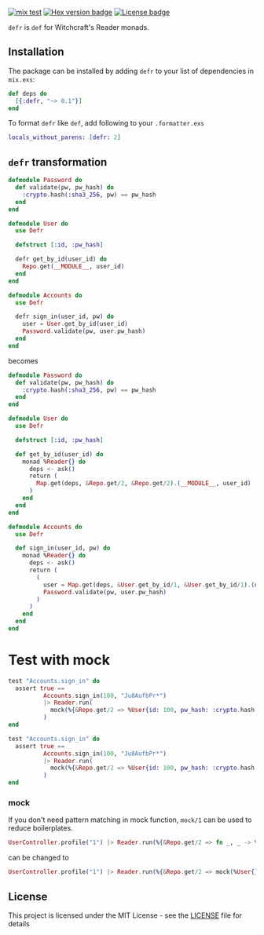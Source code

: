 [![mix test](https://github.com/trevorite/defr/workflows/mix%20test/badge.svg)](https://github.com/trevorite/defr/actions)
[![Hex version badge](https://img.shields.io/hexpm/v/defr.svg)](https://hex.pm/packages/defr)
[![License badge](https://img.shields.io/hexpm/l/defr.svg)](https://github.com/trevorite/defr/blob/master/LICENSE.md)

`defr` is `def` for Witchcraft's Reader monads.

## Installation

The package can be installed by adding `defr` to your list of dependencies
in `mix.exs`:

```elixir
def deps do
  [{:defr, "~> 0.1"}]
end
```

To format `defr` like `def`, add following to your `.formatter.exs`

```elixir
locals_without_parens: [defr: 2]
```

## `defr` transformation

```elixir
defmodule Password do
  def validate(pw, pw_hash) do
    :crypto.hash(:sha3_256, pw) == pw_hash
  end
end

defmodule User do
  use Defr

  defstruct [:id, :pw_hash]

  defr get_by_id(user_id) do
    Repo.get(__MODULE__, user_id)
  end
end

defmodule Accounts do
  use Defr

  defr sign_in(user_id, pw) do
    user = User.get_by_id(user_id)
    Password.validate(pw, user.pw_hash)
  end
end
```

becomes

```elixir
defmodule Password do
  def validate(pw, pw_hash) do
    :crypto.hash(:sha3_256, pw) == pw_hash
  end
end

defmodule User do
  use Defr

  defstruct [:id, :pw_hash]

  def get_by_id(user_id) do
    monad %Reader{} do
      deps <- ask()
      return (
        Map.get(deps, &Repo.get/2, &Repo.get/2).(__MODULE__, user_id)
      )
    end
  end
end

defmodule Accounts do
  use Defr

  def sign_in(user_id, pw) do
    monad %Reader{} do
      deps <- ask()
      return (
        (
          user = Map.get(deps, &User.get_by_id/1, &User.get_by_id/1).(user_id) |> Reader.run(deps)
          Password.validate(pw, user.pw_hash)
        )
      )
    end
  end
end
```

# Test with mock

```elixir
test "Accounts.sign_in" do
  assert true ==
          Accounts.sign_in(100, "Ju8AufbPr*")
          |> Reader.run(
            mock(%{&Repo.get/2 => %User{id: 100, pw_hash: :crypto.hash(:sha3_256, "Ju8AufbPr*")}})
          )
end
```

```elixir
test "Accounts.sign_in" do
  assert true ==
          Accounts.sign_in(100, "Ju8AufbPr*")
          |> Reader.run(
            mock(%{&Repo.get/2 => %User{id: 100, pw_hash: :crypto.hash(:sha3_256, "Ju8AufbPr*")}})
          )
end
```

### mock

If you don't need pattern matching in mock function, `mock/1` can be used to reduce boilerplates.

```elixir
UserController.profile("1") |> Reader.run(%{&Repo.get/2 => fn _, _ -> %User{} end})
```

can be changed to

```elixir
UserController.profile("1") |> Reader.run(%{&Repo.get/2 => mock(%User{})})
```

## License

This project is licensed under the MIT License - see the [LICENSE](LICENSE.md) file for details
